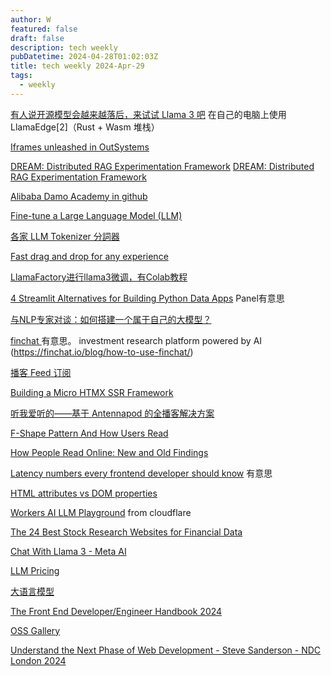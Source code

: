 ```yaml
---
author: W
featured: false
draft: false
description: tech weekly
pubDatetime: 2024-04-28T01:02:03Z
title: tech weekly 2024-Apr-29
tags:
  - weekly
---
```


[有人说开源模型会越来越落后，来试试 Llama 3 吧](https://mp.weixin.qq.com/s/Ovkb2DT39DMkoUBvwyjXZQ) 在自己的电脑上使用 LlamaEdge[2]（Rust + Wasm 堆栈）

[Iframes unleashed in OutSystems](https://itnext.io/iframes-unleashed-in-outsystems-0a9c0b84bf4b)

[DREAM: Distributed RAG Experimentation Framework](https://github.com/aishwaryaprabhat/goku/tree/main/goku/dream)
[DREAM: Distributed RAG Experimentation Framework](https://www.linkedin.com/pulse/dream-distributed-rag-experimentation-framework-aishwarya-prabhat-hoh7c/?trackingId=235Hk1GRSem4KhSSTqe91A%3D%3D)

[Alibaba Damo Academy in github](https://github.com/alibaba-damo-academy)

[Fine-tune a Large Language Model (LLM)](https://developer.monsterapi.ai/docs/fine-tune-a-large-language-model-llm)

[各家 LLM Tokenizer 分詞器](https://ihower.tw/blog/archives/11933)

[Fast drag and drop for any experience](https://github.com/atlassian/pragmatic-drag-and-drop)

[LlamaFactory进行llama3微调，有Colab教程](https://mp.weixin.qq.com/s/5qEj03_FBrA9gMYxXw4qrQ)

[4 Streamlit Alternatives for Building Python Data Apps](https://anvil.works/articles/4-alternatives-streamlit) Panel有意思

[与NLP专家对谈：如何搭建一个属于自己的大模型？](https://mp.weixin.qq.com/s/q6n4TEC4CxZBaFSHLWxAYA)

[finchat ](https://finchat.io/) 有意思。 investment research platform powered by AI (https://finchat.io/blog/how-to-use-finchat/)

[播客 Feed 订阅](https://getpodcast.xyz/)

[Building a Micro HTMX SSR Framework](https://blog.platformatic.dev/building-a-micro-htmx-ssr-framework)

[听我爱听的——基于 Antennapod 的全播客解决方案](https://sspai.com/post/88279)

[F-Shape Pattern And How Users Read](https://www.smashingmagazine.com/2024/04/f-shape-pattern-how-users-read/)

[How People Read Online: New and Old Findings](https://www.nngroup.com/articles/how-people-read-online/)

[Latency numbers every frontend developer should know](https://vercel.com/blog/latency-numbers-every-web-developer-should-know) 有意思

[HTML attributes vs DOM properties](https://jakearchibald.com/2024/attributes-vs-properties/)

[Workers AI LLM Playground](https://playground.ai.cloudflare.com/) from cloudflare

[The 24 Best Stock Research Websites for Financial Data](https://finchat.io/blog/best-stock-research-websites-for-financial-data/)

[Chat With Llama 3 - Meta AI](https://llama3.dev/)

[LLM Pricing](https://llmpricecheck.com/)

[大语言模型](https://llmbook-zh.github.io/)

[The Front End Developer/Engineer Handbook 2024](https://frontendmasters.com/guides/front-end-handbook/2024/)

[OSS Gallery](https://github.com/dubinc/oss-gallery)

[Understand the Next Phase of Web Development - Steve Sanderson - NDC London 2024](https://www.youtube.com/watch?v=p9taQkF24Fs)
